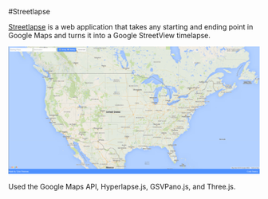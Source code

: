 #Streetlapse

[Streetlapse](https://www.streetlapse.com) is a web application that takes any starting and ending point in Google Maps and turns it into a Google StreetView timelapse.

![alt tag](https://github.com/Gingernaut/Streetlapse/blob/master/Media/preview.png)

Used the Google Maps API, Hyperlapse.js, GSVPano.js, and Three.js.

